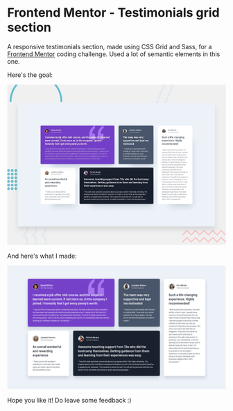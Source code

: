 # Frontend Mentor - Testimonials grid section

A responsive testimonials section, made using CSS Grid and Sass, for a [Frontend Mentor](https://www.frontendmentor.io) coding challenge. Used a lot of semantic elements in this one.

Here's the goal:

![Design preview for the Testimonials grid section coding challenge](./design/desktop-preview.jpg)

And here's what I made:

![Design preview for the Testimonials grid section coding challenge](./images/screenshot.png)

Hope you like it!
Do leave some feedback :)
